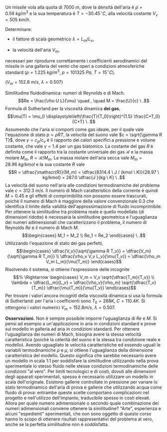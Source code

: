 Un missile vola alla quota di $7000\  m$, dove la densità dell'aria è
$\rho = 0.59\  kg/m^3$ e la sua temperatura è $T=-30.45^\circ   C$, alla
velocità costante $V_v=505\  km/h$.

Determinare:

-   il fattore di scala geometrico $\lambda=L_m/L_v$,

-   la velocità dell'aria $V_m$,

necessari per riprodurre correttamente i coefficienti aerodinamici del
missile in una galleria del vento che operi a condizioni atmosferiche
standard ($\rho=1.225\ kg/m^3$, $p=101325\ Pa$, $T=15^\circ  C$).

($V_m =152.8\  m/s$, $\lambda=0.507$)

Similitudine fluidodinamica: numeri di Reynolds e di Mach.
$$Re = \frac{\rho U L}{\mu} \quad , \quad M = \frac{U}{c} \ .$$ Formula
di Sutherland per la viscosità dinamica **dei gas**,
$$\mu(T) = \mu_0 \displaystyle\left(\frac{T}{T_0}\right)^{1.5}
 \frac{C+T_0}{C+T} \ .$$ Assumendo che l'aria si comporti come gas
ideale, per il quale vale l'equazione di stato $p = \rho R T$, la
velocità del suono vale $c = \sqrt{\gamma R T}$, dove
$\gamma = c_p / c_v$ è il rapporto dei calori specifici a pressione e
volume costante, che vale $\gamma = 1.4$ per un gas biatomico. La
costante del gas $R$ è definita come il rapporto tra la costante
universale dei gas $\mathscr{R}$ e la massa molare $M_m$,
$R = \mathscr{R}/M_m$. La massa molare dell'aria secca vale
$M_m = 28.96 \ kg / kmol$ e la sua costante $R$ vale
$$R = \dfrac{\mathscr{R}}{M_m} = \dfrac{8314.4 \ J / (kmol \ K)}{28.97 \ kg/kmol} = 287.0 \dfrac{J }{kg \ K} \ .$$
La velocità del suono nell'aria alle condizioni termodinamiche del
problema vale $c = 312.3 \ m/s$. Il numero di Mach caratteristico della
corrente è quindi $M=0.45$ e gli effetti di comprimibilità non possono
essere trascurati, poichè il numero di Mach è maggiore della valore
convenzionale $0.3$ che identifica il limite della validità
dell'approssimazione di fluido incomprimibile. Per ottenere la
similitudine tra problema reale e quello modellato (di dimensioni
ridotte) è necessaria la similitudine geometrica e l'uguaglianza dei
numeri adimensionali che caratterizzano il problema, il numero di
Reynolds $Re$ e il numero di Mach $M$. $$\begin{cases}
 M_1 = M_2 \\
 Re_1 = Re_2  
\end{cases} \ .$$ Utilizzando l'equazione di stato dei gas perfetti,
$$\begin{cases}
 \dfrac{V_v}{\sqrt{\gamma R T_v}} = \dfrac{V_m}{\sqrt{\gamma R T_m}} \\
 \dfrac{\rho_v V_v L_v}{\mu(T_v)} = \dfrac{\rho_m V_m L_m}{\mu(T_m)}
\end{cases}$$ Risolvendo il sistema, si ottiene l'espressione delle
incognite $$% \Rightarrow
   \begin{cases}
     V_m = V_v \sqrt{\dfrac{T_m}{T_v}} \\
     \lambda = \dfrac{L_m}{L_v} = \dfrac{\rho_v}{\rho_m} 
     \sqrt{\dfrac{T_v}{T_m}} \dfrac{\mu(T_m)}{\mu(T_v)}
   \end{cases}$$ Per trovare i valori ancora incogniti della viscosità
dinamica si usa la formula di Sutherland: per l'aria i coefficienti sono
$T_0 = 288 K$, $C = 110.4 K$. Si ottengono i valori numerici
$V_m = 152.8 m/s$, $\lambda = 0.507$.

**Osservazioni.** Non è sempre possibile imporre l'uguaglianza di $Re$ e
$M$. Si pensi ad esempio a un'applicazione in aria in condizioni
standard e prove sul modello in galleria ad aria in condizioni standard.
Per ottenere l'uguaglianza dei numeri di Mach, bisogna avere la stessa
velocità caratteristica (poichè la celerità del suono è la stessa tra
condizione reale e modello). Avendo uguagliato le velocità
caratteristiche ed essendo uguali le variabili termodinamiche $\rho$ e
$\mu$, si ottiene l'uguaglianza della dimensione caratteristica del
modello. Questo significa che sarebbe necessario avere un modello in
scala 1:1 per soddisfare la similitudine utilizzando nella prova
sperimentale lo stesso fluido nelle stesse condizioni termodinamiche
delle condizioni "al vero". Per limiti tecnologici e di costi, dovuti
alle dimensioni degli apparati sperimentali, spesso è necessario
utilizzare un modello in scala dell'originale. Esistono gallerie
controllate in pressione per variare lo stato termodinamico dell'aria di
prova e gallerie che utilizzando acqua come fluido di prova: entrambe
queste scelte comportano complicazioni nel progetto e nell'utilizzo
dell'impianto, traducibile spesso in costi elevati. Allora per quale
numero adimensionale o secondo quale combinazione dei numeri
adimensionali conviene ottenere la similitudine? "Arte", esperienza e
alcuni "espedienti" sperimentali, che non sono oggetto di questo corso
hanno lo scopo di ottenere risultati rappresentativi del problema al
vero, anche se la perfetta similitudine non è soddisfatta.
